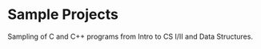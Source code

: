 # Sample Projects
<p> Sampling of C and C++ programs from Intro to CS I/II and Data Structures. </p>
